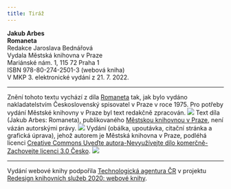 ```yaml
---
title: Tiráž
---
```


**Jakub Arbes    
Romaneta**  
Redakce Jaroslava Bednářová  
Vydala Městská knihovna v Praze  
Mariánské nám. 1, 115 72 Praha 1  
ISBN 978-80-274-2501-3 (webová kniha)  
V MKP 3. elektronické vydání z 21. 7. 2022.

***

Znění tohoto textu vychází z díla [Romaneta](https://search.mlp.cz/cz/titul/romaneta/142424/#book-content) tak, jak bylo vydáno nakladatelstvím Československý spisovatel v Praze v roce 1975. Pro potřeby vydání Městské knihovny v Praze byl text redakčně zpracován.
![](../Images/image003.jpg)
Text díla (Jakub Arbes: Romaneta), publikovaného [Městskou knihovnou v Praze](https://www.mlp.cz/cz/), není vázán autorskými právy.
![](../Images/image001.jpg)
Vydání (obálka, upoutávka, citační stránka a grafická úprava), jehož autorem je Městská knihovna v Praze, podléhá licenci [Creative Commons Uveďte autora-Nevyužívejte dílo komerčně-Zachovejte licenci 3.0 Česko](https://creativecommons.org/licenses/by-nc-sa/3.0/cz/).
![](../Images/image004.jpg)

***

Vydání webové knihy podpořila [Technologická agentura ČR](https://www.tacr.cz/) v projektu [Redesign knihovních služeb 2020: webové knihy](https://starfos.tacr.cz/cs/project/TL04000391).